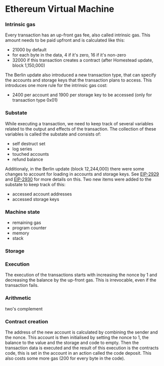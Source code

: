 # Ethereum Virtual Machine



### Intrinsic gas

Every transaction has an up-front gas fee, also called intrinsic gas. This amount needs to be paid upfront and is calculated like this:

- 21000 by default
- for each byte in the data, 4 if it's zero, 16 if it's non-zero
- 32000 if this transaction creates a contract (after Homestead update, block 1,150,000)

The Berlin update also introduced a new transaction type, that can specify the accounts and storage keys that the transaction plans to access. This introduces one more rule for the intrinsic gas cost:

- 2400 per account and 1900 per storage key to be accessed (only for transaction type 0x01)

### Substate

While executing a transaction, we need to keep track of several variables related to the output and effects of the transaction. The collection of these variables is called the substate and consists of:

- self destruct set
- log series
- touched accounts
- refund balance

Additionaly, in the Berlin update (block 12,244,000) there were some changes to account for loading in accounts and storage keys. See [EIP-2929](https://eips.ethereum.org/EIPS/eip-2929) and [EIP-2930](https://eips.ethereum.org/EIPS/eip-2930) for more details on this. Two new items were added to the substate to keep track of this:

- accessed account addresses
- accessed storage keys

### Machine state

- remaining gas
- program counter
- memory
- stack

### Storage


### Execution

The execution of the transactions starts with increasing the nonce by 1 and decreasing the balance by the up-front gas. 
This is irrevocable, even if the transaction fails. 

### Arithmetic

two's complement

### Contract creation

The address of the new account is calculated by combining the sender and the nonce. This account is then initialised by setting the nonce to 1, the balance to the value and the storage and code to empty. Then the transaction data is executed and the result of this execution is the contracts code, this is set in the account in an action called the code deposit. This also costs some more gas (200 for every byte in the code).